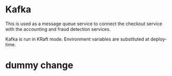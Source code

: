 # Kafka

This is used as a message queue service to connect the checkout service with
the accounting and fraud detection services.

Kafka is run in KRaft mode. Environment variables are substituted at
deploy-time.
# dummy change
